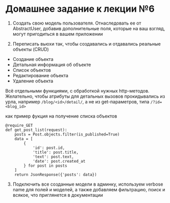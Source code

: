 # Домашнее задание к лекции №6

1. Создать свою модель пользователя. Отнаследовать ее от AbstractUser, добавив дополнительные поля, которые на ваш взгляд, могут пригодиться в вашем приложении

2. Переписать вьюхи так, чтобы создавались и отдавались реальные объекты (CRUD)

- Создание объекта
- Детальная информация об объекте
- Список объектов
- Редактирование объекта
- Удаление объекта

Всё отдельными функциями, с обработкой нужных http-методов. Желательно, чтобы атрибуты для детальных вызовов прокидывались из урла, например `/blog/<id>/detail/`, а не из get-параметров, типа `/?id=<blog_id>`

как пример фукция на получение списка объектов

    @require_GET
    def get_post_list(request):
    	posts = Post.objects.filter(is_published=True)
    	data = [
            {
                'id': post.id,
                'title': post.title,
                'text': post.text,
                'date': post.created_at
            } for post in posts
        ]
    	return JsonResponse({'posts': data})

3. Подключить все созданные модели в админку, используем verbose name для полей и моделей, а также добавляем фильтрацию, поиск и всякое, что приглянется в документации
